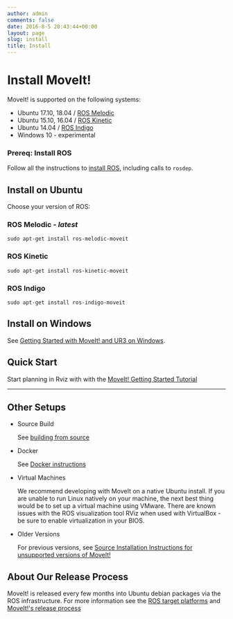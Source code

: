 ```yaml
---
author: admin
comments: false
date: 2016-8-5 20:43:44+00:00
layout: page
slug: install
title: Install
---
```


# Install MoveIt!

MoveIt! is supported on the following systems:

* Ubuntu 17.10, 18.04 / [ROS Melodic](http://www.ros.org/wiki/melodic/Installation/Ubuntu)
* Ubuntu 15.10, 16.04 / [ROS Kinetic](http://www.ros.org/wiki/kinetic/Installation/Ubuntu)
* Ubuntu 14.04 / [ROS Indigo](http://www.ros.org/wiki/indigo/Installation/Ubuntu)
* Windows 10 - experimental

### Prereq: Install ROS

Follow all the instructions to [install ROS](http://wiki.ros.org/ROS/Installation), including calls to ``rosdep``.

## Install on Ubuntu

Choose your version of ROS:

### ROS Melodic - *latest*

    sudo apt-get install ros-melodic-moveit

### ROS Kinetic

    sudo apt-get install ros-kinetic-moveit

### ROS Indigo

    sudo apt-get install ros-indigo-moveit

## Install on Windows

See [Getting Started with MoveIt! and UR3 on Windows](https://ms-iot.github.io/ROSOnWindows/Moveit/UR3.html).

## Quick Start

Start planning in Rviz with with the [MoveIt! Getting Started Tutorial](https://ros-planning.github.io/moveit_tutorials/doc/getting_started/getting_started.html)

---

## Other Setups

- Source Build

    See [building from source](http://moveit.ros.org/install/source/)

- Docker

    See [Docker instructions](http://moveit.ros.org/install/docker/)

- Virtual Machines

    We recommend developing with MoveIt on a native Ubuntu install. If you are unable to run Linux natively on your machine, the next best thing would be to set up a virtual machine using VMware. There are known issues with the ROS visualization tool RViz when used with VirtualBox - be sure to enable virtualization in your BIOS.

- Older Versions

    For previous versions, see [Source Installation Instructions for unsupported versions of MoveIt!](deprecated)

## About Our Release Process

MoveIt! is released every few months into Ubuntu debian packages via the ROS infrastructure. For more information see the [ROS target platforms](http://www.ros.org/reps/rep-0003.html) and [MoveIt!'s release process](http://moveit.ros.org/documentation/contributing/pullrequests/)
